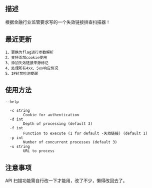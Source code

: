 ## 描述
根据金融行业监管要求写的一个失效链接排查扫描器！

## 最近更新
~~~
1、更换为flag进行参数解析
2、支持添加cookie使用
3、添加失效链接来源标记
4、处理所有4xx、5xx响应情况
5、IP封禁检测提醒
~~~
## 使用方法
~~~ 
--help

  -c string
        Cookie for authentication
  -d int
        Depth of processing (default 3)
  -f int
        Function to execute (1 for default -失效链接) (default 1)
  -p int
        Number of concurrent processes (default 3)
  -u string
        URL to process
~~~
## 注意事项
API 扫描功能需自行改一下才能用，改了不少，懒得改回去了。
